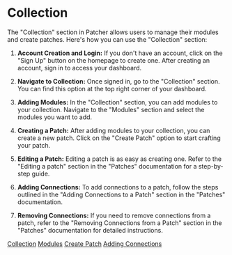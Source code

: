 # Collection

The "Collection" section in Patcher allows users to manage their modules and create patches. Here's how you can use the "Collection" section:

1. **Account Creation and Login:** If you don't have an account, click on the "Sign Up" button on the homepage to create one. After creating an account, sign in to access your dashboard.

2. **Navigate to Collection:** Once signed in, go to the "Collection" section. You can find this option at the top right corner of your dashboard.

3. **Adding Modules:** In the "Collection" section, you can add modules to your collection. Navigate to the "Modules" section and select the modules you want to add.

4. **Creating a Patch:** After adding modules to your collection, you can create a new patch. Click on the "Create Patch" option to start crafting your patch.

5. **Editing a Patch:** Editing a patch is as easy as creating one. Refer to the "Editing a patch" section in the "Patches" documentation for a step-by-step guide.

6. **Adding Connections:** To add connections to a patch, follow the steps outlined in the "Adding Connections to a Patch" section in the "Patches" documentation.

7. **Removing Connections:** If you need to remove connections from a patch, refer to the "Removing Connections from a Patch" section in the "Patches" documentation for detailed instructions.

[Collection](../collection_temp.md)
[Modules](../modules.md)
[Create Patch](../patches.md#creating-a-patch)
[Adding Connections](../patches.md#adding-connections)
